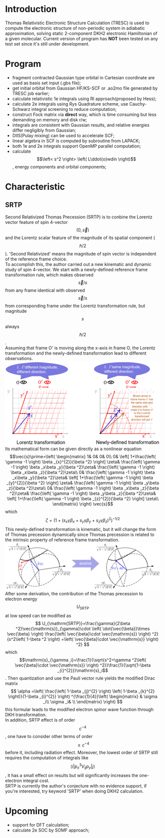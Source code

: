 # Introduction
Thomas Relativistic Electronic Structure Calculation (TRESC) is used to compute the electronic structure of non-periodic system in adiabatic approximation,
solving static 2-component DKH2 electronic Hamiltonian of a given molecular.
Current version of program has **NOT** been tested on any test set since it's still under development.
# Program
* fragment contracted Gaussian type orbital in Cartesian coordinate are used as basis set input (.gbs file);
* get initial orbital from Gaussian HF/KS-SCF or .ao2mo file generated by TRESC job earlier;
* calculate relativistic 1e integrals using RI approach(proposed by Hess);
* calculate 2e integrals using Rys Quadrature scheme, use Cauchy-Schwarz integral screening to reduce computation;
* construct Fock matrix via **direct** way, which is time consuming but less demanding on memory and disk r/w;
* integrals are consistent with Gaussian results, and relative energies differ negligibly from Gaussian;
* DIIS(Pulay mixing) can be used to accelerate SCF;
* linear algebra in SCF is computed by subroutine from LAPACK;
* both 1e and 2e integrals support OpenMP parallel computation;
* calculate $$\left< s^2 \right> \left( L\ddot{o}wdin \right)$$, energy components and orbital components;
# Characteristic
## SRTP
Second Relativized Thomas Precession (SRTP) is to conbine the Lorentz vector feature of spin 4-vector $$\left( 0,\vec{s} \right) $$ and the Lorentz scalar feature of the magnitude of its spatial component ($$\hbar /2$$). 'Second Relativized' means the magnitude of spin vector is independent of the reference frame choice.  
To accomplish this, the author carried out a new kinematic and dynamic study of spin 4-vector. We start with a newly-defined reference frame transformation rule, which makes observed $$\vec{s}/s$$ from any frame identical with observed $$\vec{s}/s$$ from corresponding frame under the Lorentz transformation rule, but magnitude $$s$$ always $$\hbar /2$$.    
Assuming that frame O' is moving along the x-axis in frame O, the Lorentz transformation and the newly-defined transformation lead to different observations.  
![image](docs/figure_1.png)
Its mathematical form can be given directly as a nonlinear equation
$$\vec{s}\prime=\left( \begin{matrix}
	1&		0&		0&		0\\
	0&		\left[ 1+\frac{\left( \gamma -1 \right) \beta _{x}^{2}}{\beta ^2} \right] \zeta&		\frac{\left( \gamma -1 \right) \beta _x\beta _y}{\beta ^2}\zeta&		\frac{\left( \gamma -1 \right) \beta _x\beta _z}{\beta ^2}\zeta\\
	0&		\frac{\left( \gamma -1 \right) \beta _x\beta _y}{\beta ^2}\zeta&		\left[ 1+\frac{\left( \gamma -1 \right) \beta _{y}^{2}}{\beta ^2} \right] \zeta&		\frac{\left( \gamma -1 \right) \beta _y\beta _z}{\beta ^2}\zeta\\
	0&		\frac{\left( \gamma -1 \right) \beta _x\beta _z}{\beta ^2}\zeta&		\frac{\left( \gamma -1 \right) \beta _y\beta _z}{\beta ^2}\zeta&		\left[ 1+\frac{\left( \gamma -1 \right) \beta _{z}^{2}}{\beta ^2} \right] \zeta\\
\end{matrix} \right) \vec{s}$$
which
$$\zeta =\left( 1+\left( s_x\gamma \beta _x+s_y\gamma \beta _y+s_z\gamma \beta _z \right) ^2 \right) ^{-1/2}$$
This newly-defined transformation is kinematic, but it will change the form of Thomas precession dynamically since Thomas precession is related to the intrinsic property of reference frame transformation.  
![image](docs/figure_2.png)
After some derivation, the contribution of the Thomas precession to electron energy $$U_{\mathrm{SRTP}}$$ at low speed can be modified as
$$
U_{\mathrm{SRTP}}=\frac{\gamma}{2\beta ^2}\vec{\mathrm{s}}_{\gamma}\cdot \left( \dot{\vec{\beta}}\times \vec{\beta} \right) \frac{\left( \vec{\beta}\cdot \vec{\mathrm{s}} \right) ^2}{s^2\left( 1-\beta ^2 \right) +\left( \vec{\beta}\cdot \vec{\mathrm{s}} \right) ^2}
$$
which $$\mathrm{s}_{\gamma ,i}=\frac{1}{\sqrt{s^2+\gamma ^2\left( \vec{\beta}\cdot \vec{\mathrm{s}} \right) ^2}}\frac{1}{\sqrt{1-\beta _{i}^{2}}}\mathrm{s}_i$$. Then quantization and use the Pauli vector rule yields the modified Dirac matrix 
$$
\alpha =\left( \frac{\left( 1-\beta _{j}^{2} \right) \left( 1-\beta _{k}^{2} \right)}{1-\beta _{i}^{2}} \right) ^{\frac{1}{4}}\left( \begin{matrix}
	&		\sigma _i\\
	\sigma _i&		\\
\end{matrix} \right) 
$$
this formular leads to the modified electron spinor wave function through DKH transformation.  
In addition, SRTP effect is of order $$c^{-4}$$, one have to consider other terms of order $$\geqslant c^{-4}$$ before it, including radiation effect. Moreover, the lowest order of SRTP still requires the computation of integrals like $$\langle i|p_{x}^{3}V_{ij}p_y|j\rangle$$, it has a small effect on results but will significantly increases the one-electron integral cost.  
SRTP is currently the author's conjecture with no evidence support, if you're interested, try keyword 'SRTP' when doing DKH2 calculation.
# Upcoming
* support for DFT calculation;
* calculate 2e SOC by SOMF approach;
